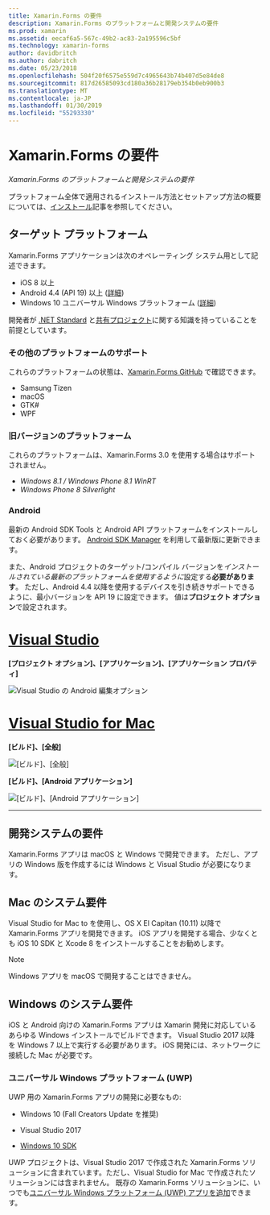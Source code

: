 ```yaml
---
title: Xamarin.Forms の要件
description: Xamarin.Forms のプラットフォームと開発システムの要件
ms.prod: xamarin
ms.assetid: eecaf6a5-567c-49b2-ac83-2a195596c5bf
ms.technology: xamarin-forms
author: davidbritch
ms.author: dabritch
ms.date: 05/23/2018
ms.openlocfilehash: 504f20f6575e559d7c4965643b74b407d5e84de8
ms.sourcegitcommit: 817d26585093cd180a36b28179eb354b0eb900b3
ms.translationtype: MT
ms.contentlocale: ja-JP
ms.lasthandoff: 01/30/2019
ms.locfileid: "55293330"
---
```

# <a name="xamarinforms-requirements"></a>Xamarin.Forms の要件

_Xamarin.Forms のプラットフォームと開発システムの要件_

プラットフォーム全体で適用されるインストール方法とセットアップ方法の概要については、[インストール](~/cross-platform/get-started/installation/index.md)記事を参照してください。

## <a name="target-platforms"></a>ターゲット プラットフォーム

Xamarin.Forms アプリケーションは次のオペレーティング システム用として記述できます。

- iOS 8 以上
- Android 4.4 (API 19) 以上 ([詳細](#android))
- Windows 10 ユニバーサル Windows プラットフォーム ([詳細](#windows10))

開発者が [.NET Standard](~/cross-platform/app-fundamentals/net-standard.md) と[共有プロジェクト](~/cross-platform/app-fundamentals/shared-projects.md)に関する知識を持っていることを前提としています。

### <a name="additional-platform-support"></a>その他のプラットフォームのサポート

これらのプラットフォームの状態は、[Xamarin.Forms GitHub](https://github.com/xamarin/Xamarin.Forms/wiki/Platform-Support) で確認できます。

- Samsung Tizen
- macOS
- GTK#
- WPF

### <a name="platforms-from-earlier-versions"></a>旧バージョンのプラットフォーム

これらのプラットフォームは、Xamarin.Forms 3.0 を使用する場合はサポートされません。

- *Windows 8.1 / Windows Phone 8.1 WinRT*
- *Windows Phone 8 Silverlight*

### <a name="android"></a>Android

最新の Android SDK Tools と Android API プラットフォームをインストールしておく必要があります。 [Android SDK Manager](~/android/get-started/installation/android-sdk.md) を利用して最新版に更新できます。

また、Android プロジェクトのターゲット/コンパイル バージョンを*インストールされている最新のプラットフォームを使用するように*設定する**必要があります**。 ただし、Android 4.4 以降を使用するデバイスを引き続きサポートできるように、最小バージョンを API 19 に設定できます。 値は**プロジェクト オプション**で設定されます。

# <a name="visual-studiotabwindows"></a>[Visual Studio](#tab/windows)

**[プロジェクト オプション]、[アプリケーション]、[アプリケーション プロパティ]**

![](installation-images/options-android-vs-sml.png "Visual Studio の Android 編集オプション")

# <a name="visual-studio-for-mactabmacos"></a>[Visual Studio for Mac](#tab/macos)

**[ビルド]、[全般]**

![](installation-images/options-general-sml.png "[ビルド]、[全般]")

**[ビルド]、[Android アプリケーション]**

![](installation-images/options-android-sml.png "[ビルド]、[Android アプリケーション]")

-----

## <a name="development-system-requirements"></a>開発システムの要件

Xamarin.Forms アプリは macOS と Windows で開発できます。 ただし、アプリの Windows 版を作成するには Windows と Visual Studio が必要になります。

## <a name="mac-system-requirements"></a>Mac のシステム要件

Visual Studio for Mac to を使用し、OS X El Capitan (10.11) 以降で Xamarin.Forms アプリを開発できます。 iOS アプリを開発する場合、少なくとも iOS 10 SDK と Xcode 8 をインストールすることをお勧めします。

> [!NOTE]
>  Windows アプリを macOS で開発することはできません。

## <a name="windows-system-requirements"></a>Windows のシステム要件

iOS と Android 向けの Xamarin.Forms アプリは Xamarin 開発に対応しているあらゆる Windows インストールでビルドできます。 Visual Studio 2017 以降を Windows 7 以上で実行する必要があります。 iOS 開発には、ネットワークに接続した Mac が必要です。

<a name="windows10" />

### <a name="universal-windows-platform-uwp"></a>ユニバーサル Windows プラットフォーム (UWP)

UWP 用の Xamarin.Forms アプリの開発に必要なもの:

- Windows 10 (Fall Creators Update を推奨)

- Visual Studio 2017

- [Windows 10 SDK](https://dev.windows.com/downloads/windows-10-sdk)

UWP プロジェクトは、Visual Studio 2017 で作成された Xamarin.Forms ソリューションに含まれています。ただし、Visual Studio for Mac で作成されたソリューションには含まれません。
既存の Xamarin.Forms ソリューションに、いつでも[ユニバーサル Windows プラットフォーム (UWP) アプリを追加](~/xamarin-forms/platform/windows/installation/index.md)できます。
